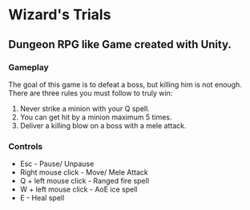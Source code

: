 # Wizard's Trials
## Dungeon RPG like Game created with Unity.
### Gameplay
The goal of this game is to defeat a boss, but killing him is not enough.
There are three rules you must follow to truly win:
1. Never strike a minion with your Q spell.
2. You can get hit by a minion maximum 5 times.
3. Deliver a killing blow on a boss with a mele attack.
### Controls
- Esc - Pause/ Unpause
- Right mouse click - Move/ Mele Attack
- Q + left mouse click - Ranged fire spell
- W + left mouse click - AoE ice spell
- E - Heal spell
